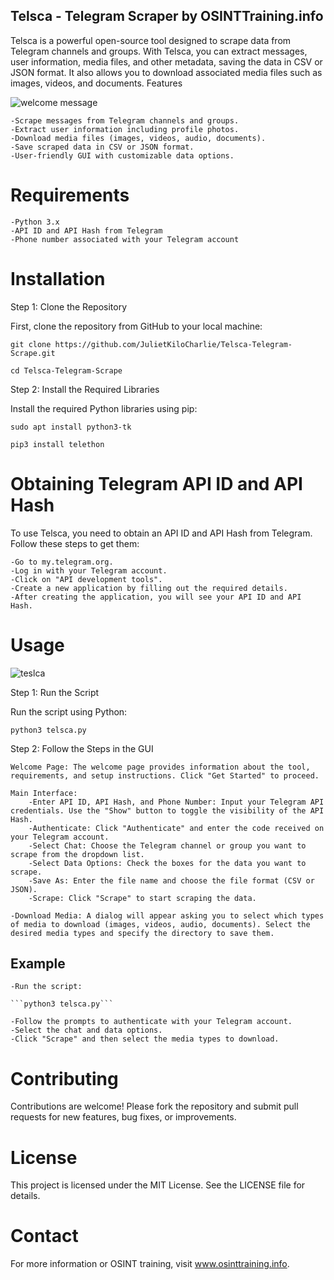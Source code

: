 ## Telsca - Telegram Scraper by OSINTTraining.info

Telsca is a powerful open-source tool designed to scrape data from Telegram channels and groups. With Telsca, you can extract messages, user information, media files, and other metadata, saving the data in CSV or JSON format. It also allows you to download associated media files such as images, videos, and documents.
Features

![welcome message](https://github.com/user-attachments/assets/ac1fedfa-c202-482d-aa14-c738e2d35cf7)

    -Scrape messages from Telegram channels and groups.
    -Extract user information including profile photos.
    -Download media files (images, videos, audio, documents).
    -Save scraped data in CSV or JSON format.
    -User-friendly GUI with customizable data options.

# Requirements

    -Python 3.x
    -API ID and API Hash from Telegram
    -Phone number associated with your Telegram account

# Installation
Step 1: Clone the Repository

First, clone the repository from GitHub to your local machine:

```git clone https://github.com/JulietKiloCharlie/Telsca-Telegram-Scrape.git```

```cd Telsca-Telegram-Scrape```

Step 2: Install the Required Libraries

Install the required Python libraries using pip:

```sudo apt install python3-tk```

```pip3 install telethon```

# Obtaining Telegram API ID and API Hash

To use Telsca, you need to obtain an API ID and API Hash from Telegram. Follow these steps to get them:

    -Go to my.telegram.org.
    -Log in with your Telegram account.
    -Click on "API development tools".
    -Create a new application by filling out the required details.
    -After creating the application, you will see your API ID and API Hash.


# Usage

![teslca](https://github.com/user-attachments/assets/0de66533-c71a-48f1-8562-7fb7e14560e5)

Step 1: Run the Script

Run the script using Python:

```python3 telsca.py```

Step 2: Follow the Steps in the GUI

    Welcome Page: The welcome page provides information about the tool, requirements, and setup instructions. Click "Get Started" to proceed.

    Main Interface:
        -Enter API ID, API Hash, and Phone Number: Input your Telegram API credentials. Use the "Show" button to toggle the visibility of the API Hash.
        -Authenticate: Click "Authenticate" and enter the code received on your Telegram account.
        -Select Chat: Choose the Telegram channel or group you want to scrape from the dropdown list.
        -Select Data Options: Check the boxes for the data you want to scrape.
        -Save As: Enter the file name and choose the file format (CSV or JSON).
        -Scrape: Click "Scrape" to start scraping the data.

    -Download Media: A dialog will appear asking you to select which types of media to download (images, videos, audio, documents). Select the desired media types and specify the directory to save them.

## Example

    -Run the script:

    ```python3 telsca.py```

    -Follow the prompts to authenticate with your Telegram account.
    -Select the chat and data options.
    -Click "Scrape" and then select the media types to download.

# Contributing

Contributions are welcome! Please fork the repository and submit pull requests for new features, bug fixes, or improvements.

# License

This project is licensed under the MIT License. See the LICENSE file for details.

# Contact

For more information or OSINT training, visit www.osinttraining.info.
